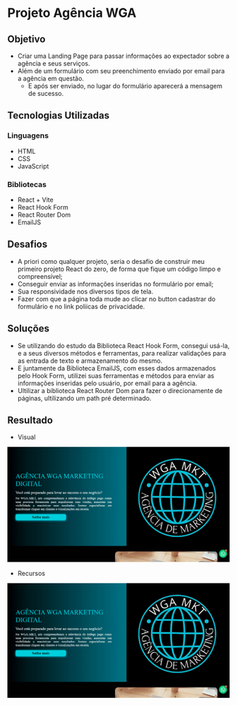 # Projeto Agência WGA

## Objetivo
- Criar uma Landing Page para passar informações ao expectador sobre a agência e seus serviços.
- Além de um formulário com seu preenchimento enviado por email para a agência em questão.
    - E após ser enviado, no lugar do formulário aparecerá a mensagem de sucesso.

## Tecnologias Utilizadas
### Linguagens
- HTML
- CSS
- JavaScript
### Bibliotecas
- React + Vite
- React Hook Form
- React Router Dom
- EmailJS

## Desafios
- A priori como qualquer projeto, seria o desafio de construir meu primeiro projeto React do zero, de forma que fique um código limpo e compreensível; 
- Conseguir enviar as informações inseridas no formulário por email; 
- Sua responsividade nos diversos tipos de tela.
- Fazer com que a página toda mude ao clicar no button cadastrar do formulário e no link poliicas de privacidade.

## Soluções
- Se utilizando do estudo da Biblioteca React Hook Form, consegui usá-la, e a seus diversos métodos e ferramentas, para realizar validações para as entrada de texto e armazenamento do mesmo.
- E juntamente da Biblioteca EmailJS, com esses dados armazenados pelo Hook Form, utilizei suas ferramentas e métodos para enviar as informações inseridas pelo usuário, por email para a agência.
- Ultilizar a biblioteca React Router Dom para fazer o direcionamente de páginas, ultilizando um path pré determinado.

## Resultado
- Visual
<img src='./src/images/wga-landing-page.gif' alt='Gif from Agency WGA Project'>

- Recursos
<img src='./src/images/wga-landing-page-resource.gif' alt='Gif from Agency WGA Project Resource'>